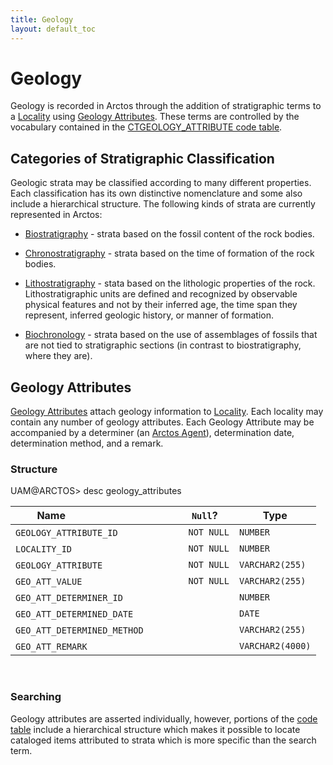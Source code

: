 ```yaml
---
title: Geology
layout: default_toc
---
```


# Geology

Geology is recorded in Arctos through the addition of stratigraphic terms to a [Locality](http://handbook.arctosdb.org/documentation/locality.html) using [Geology Attributes](#geology-attributes). These terms are controlled by the vocabulary contained in the [CTGEOLOGY_ATTRIBUTE code table](http://arctos.database.museum/info/ctDocumentation.cfm?table=CTGEOLOGY_ATTRIBUTE). 

## Categories of Stratigraphic Classification

Geologic strata may be classified according to many different properties. Each classification has its own distinctive nomenclature and some also include a hierarchical structure. The following kinds of strata are currently represented in Arctos:

 - <a href="https://en.wikipedia.org/wiki/Biostratigraphy">Biostratigraphy</a> - strata based on the fossil content of the rock bodies. 

 - <a href="https://en.wikipedia.org/wiki/Chronostratigraphy">Chronostratigraphy</a> - strata based on the time of formation of the rock bodies.

 - <a href="https://en.wikipedia.org/wiki/Lithostratigraphy">Lithostratigraphy</a> - stata based on the lithologic properties of the rock. Lithostratigraphic units are defined and recognized by observable physical features and not by their inferred age, the time span they represent, inferred geologic history, or manner of formation. 

 - <a href="https://en.wikipedia.org/wiki/Biochronology">Biochronology</a> - strata based on the use of assemblages of fossils that are not tied to stratigraphic sections (in contrast to biostratigraphy, where they are).

## Geology Attributes

[Geology Attributes](http://arctos.database.museum/info/ctDocumentation.cfm?table=CTGEOLOGY_ATTRIBUTE) attach geology information to [Locality](http://handbook.arctosdb.org/documentation/locality.html). Each locality may contain any number of geology attributes. Each Geology Attribute may be accompanied by a determiner (an [Arctos Agent](http://handbook.arctosdb.org/documentation/agent.html)), determination date, determination method, and a remark.

### Structure

UAM@ARCTOS&gt; desc geology_attributes

|Name                                  |`Null`?    |Type|
|--------------------------------------|-----------|----|
|`GEOLOGY_ATTRIBUTE_ID`                  |`NOT NULL`   |`NUMBER`|
|`LOCALITY_ID`                           |`NOT NULL`   |`NUMBER`|
|`GEOLOGY_ATTRIBUTE`                     |`NOT NULL`   |`VARCHAR2(255)`|
|`GEO_ATT_VALUE`                         |`NOT NULL`   |`VARCHAR2(255)`|
|`GEO_ATT_DETERMINER_ID`                 |           |`NUMBER`|
|`GEO_ATT_DETERMINED_DATE`               |           |`DATE`|
|`GEO_ATT_DETERMINED_METHOD`             |           |`VARCHAR2(255)`|
|`GEO_ATT_REMARK`                        |           |`VARCHAR2(4000)`|

 

### Searching

Geology attributes are asserted individually, however, portions of the [code table](http://arctos.database.museum/info/ctDocumentation.cfm?table=CTGEOLOGY_ATTRIBUTE) include a hierarchical structure which makes it possible to locate cataloged items attributed to strata which is more specific than the search term.
